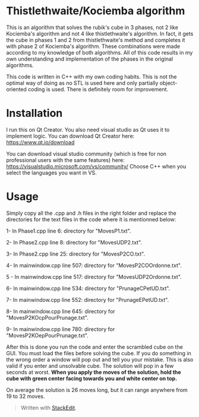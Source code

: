 ﻿# Thistlethwaite/Kociemba algorithm
This is an algorithm that solves the rubik's cube in 3 phases, not 2 like Kociemba's algorithm and not 4 like thistlethwaite's algorithm. In fact, it gets the cube in phases 1 and 2 from thistlethwaite's method and completes it with phase 2 of Kociemba's algorithm. These combinations were made according to my knowledge of both algorithms. All of this code results in my own understanding and implementation of the phases in the original algorithms. 

This code is written in C++ with my own coding habits. This is not the optimal way of doing as no STL is used here and only partially object-oriented coding is used. There is definitely room for improvement. 
# Installation

I run this on Qt Creator. You also need visual studio as Qt uses it to implement logic. You can download Qt Creator here: https://www.qt.io/download

You can download visual studio community (which is free for non professional users with the same features) here: https://visualstudio.microsoft.com/vs/community/
Choose C++ when you select the languages you want in VS.

# Usage
Simply copy all the .cpp and .h files in the right folder and replace the directories for the text files in the code where it is mentionned below:

1- In Phase1.cpp line 6: directory for "MovesP1.txt".

2- In Phase2.cpp line 8: directory for "MovesUDP2.txt".

3- In Phase2.cpp line 25: directory for "MovesP2CO.txt".

4- In mainwindow.cpp line 507: directory for "MovesP2COOrdonne.txt".

5 - In mainwindow.cpp line 517: directory for "MovesUDP2Ordonne.txt".

6- In mainwindow.cpp line 534: directory for "PrunageCPetUD.txt".

7- In mainwindow.cpp line 552: directory for "PrunageEPetUD.txt".

8- In mainwindow.cpp line 645: directory for "MovesP2KOcpPourPrunage.txt".

9- In mainwindow.cpp line 780: directory for "MovesP2KOepPourPrunage.txt".

After this is done you run the code and enter the scrambled cube on the GUI. You must load the files before solving the cube. If you do something in the wrong order a window will pop out and tell you your mistake. This is also valid if you enter and unsolvable cube. The solution will pop in a few seconds at worst. **When you apply the moves of the solution, hold the cube with green center facing towards you and white center on top.**

On average the solution is 26 moves long, but it can range anywhere from 19 to 32 moves.

> Written with [StackEdit](https://stackedit.io/).
> 
